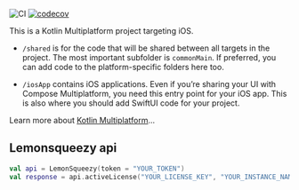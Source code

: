 ![CI](https://github.com/hanrw/lemonsqueezy-kotlin/actions/workflows/main.yml/badge.svg)
[![codecov](https://codecov.io/gh/hanrw/lemonsqueezy-kotlin/graph/badge.svg?token=1dENHyfyq4)](https://codecov.io/gh/hanrw/lemonsqueezy-kotlin)

This is a Kotlin Multiplatform project targeting iOS.

* `/shared` is for the code that will be shared between all targets in the project.
  The most important subfolder is `commonMain`. If preferred, you can add code to the platform-specific folders here too.

* `/iosApp` contains iOS applications. Even if you’re sharing your UI with Compose Multiplatform, 
  you need this entry point for your iOS app. This is also where you should add SwiftUI code for your project.


Learn more about [Kotlin Multiplatform](https://www.jetbrains.com/help/kotlin-multiplatform-dev/get-started.html)…


## Lemonsqueezy api

```kotlin
val api = LemonSqueezy(token = "YOUR_TOKEN")
val response = api.activeLicense("YOUR_LICENSE_KEY", "YOUR_INSTANCE_NAME")
```


